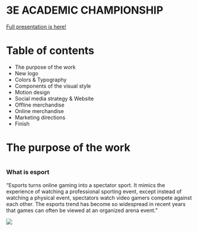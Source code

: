 <h1>3E ACADEMIC CHAMPIONSHIP</h1>
<a href="https://www.figma.com/file/fMgCcSWo0Q8yqMxDczCzRu/3E-Akadamick%C3%A9-mistrovstv%C3%AD?type=design&node-id=710%3A654&t=zeVzU0BnVyFSkBeq-1">Full presentation is here!</a>

<h1>Table of contents</h1>
<ul>
  <li>The purpose of the work</li>
  <li>New logo</li>
  <li>Colors & Typography</li>
  <li>Components of the visual style</li>
  <li>Motion design</li>
  <li>Social media strategy & Website</li>
  <li>Offline merchandise</li>
  <li>Online merchandise</li>
  <li>Marketing directions</li>
  <li>Finish</li>
</ul>

<h1>The purpose of the work<h1>
  <h3>What is esport</h3>
<p>“Esports turns online gaming into a spectator sport. It mimics the experience of watching a professional sporting event, except instead of watching a physical event, spectators watch video gamers compete against each other. The esports trend has become so widespread in recent years that games can often be viewed at an organized arena event.”</p>
<img src="esportphotos.png>
          
  <h3>3E Academic Championshop</h3>
<p>3E Academic Championship (abbreviated 3E:AM) is an e-sports competition for students of Czech universities. The competition has been running regularly since 2018 and is thus a traditional competition).

A special event is the semester finals, which usually takes place offline on the campus of some of the universities. This event is also linked to an accompanying programme such as lectures.

The aim of the ESA organisation, which runs the competition, is to link education with esport through lectures and workshops.

However, due to the emergence of new student competitions, and the interest of other big brands, interest in 3E:AM is starting to decline significantly.

</p>

<img src="3eamphotos.png>
          
          
